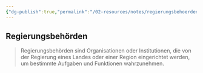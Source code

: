 ```yaml
---
{"dg-publish":true,"permalink":"/02-resources/notes/regierungsbehoerden/","tags":["wirtschaft/bwl"],"noteIcon":"","updated":"2025-09-27T01:32:43.000+02:00"}
---
```


## Regierungsbehörden 


> Regierungsbehörden sind Organisationen oder Institutionen, die von der Regierung eines Landes oder einer Region eingerichtet werden, um bestimmte Aufgaben und Funktionen wahrzunehmen.